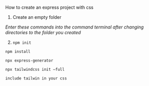 How to create an express project with css

1. Create an empty folder

*Enter these commands into the command terminal after changing directories to the folder you created*

2. `npm init`

`npm install`

`npx express-generator`

`npx tailwindcss init –full`

`include tailwin in your css` 
